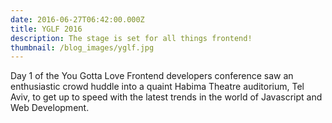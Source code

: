 ```yaml
---
date: 2016-06-27T06:42:00.000Z
title: YGLF 2016
description: The stage is set for all things frontend!
thumbnail: /blog_images/yglf.jpg
---
```

Day 1 of the You Gotta Love Frontend developers conference saw an enthusiastic crowd huddle into a quaint Habima Theatre auditorium, Tel Aviv, to get up to speed with the latest trends in the world of Javascript and Web Development.
